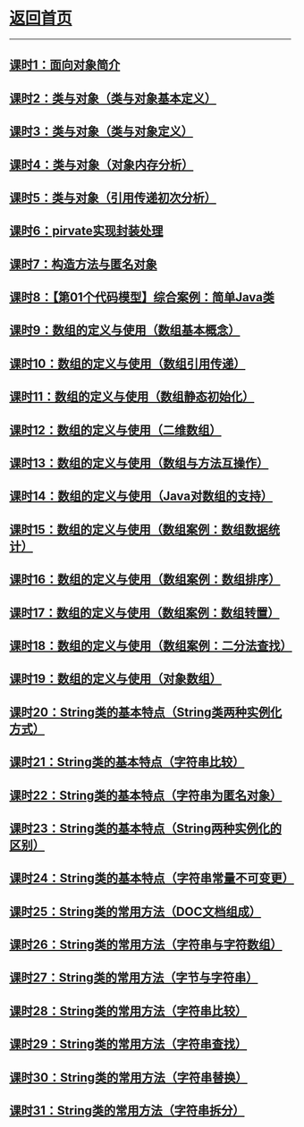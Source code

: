 # [返回首页](https://wuchengcheng110120.github.io)
---------------
## [课时1：面向对象简介](aliyunjava2/course1)
## [课时2：类与对象（类与对象基本定义）](aliyunjava2/course2)
## [课时3：类与对象（类与对象定义）](aliyunjava2/course3)
## [课时4：类与对象（对象内存分析）](aliyunjava2/course4)
## [课时5：类与对象（引用传递初次分析）](aliyunjava2/course5)
## [课时6：pirvate实现封装处理](aliyunjava2/course6)
## [课时7：构造方法与匿名对象](aliyunjava2/course7)
## [课时8：【第01个代码模型】综合案例：简单Java类](aliyunjava2/course8)
## [课时9：数组的定义与使用（数组基本概念）](aliyunjava2/course9)
## [课时10：数组的定义与使用（数组引用传递）](aliyunjava2/course10)
## [课时11：数组的定义与使用（数组静态初始化）](aliyunjava2/course11)
## [课时12：数组的定义与使用（二维数组）](aliyunjava2/course12)
## [课时13：数组的定义与使用（数组与方法互操作）](aliyunjava2/course13)
## [课时14：数组的定义与使用（Java对数组的支持）](aliyunjava2/course14)
## [课时15：数组的定义与使用（数组案例：数组数据统计）](aliyunjava2/course15)
## [课时16：数组的定义与使用（数组案例：数组排序）](aliyunjava2/course16)
## [课时17：数组的定义与使用（数组案例：数组转置）](aliyunjava2/course17)
## [课时18：数组的定义与使用（数组案例：二分法查找）](aliyunjava2/course18)
## [课时19：数组的定义与使用（对象数组）](aliyunjava2/course19)
## [课时20：String类的基本特点（String类两种实例化方式）](aliyunjava2/course20)
## [课时21：String类的基本特点（字符串比较）](aliyunjava2/course21)
## [课时22：String类的基本特点（字符串为匿名对象）](aliyunjava2/course22)
## [课时23：String类的基本特点（String两种实例化的区别）](aliyunjava2/course23)
## [课时24：String类的基本特点（字符串常量不可变更）](aliyunjava2/course24)
## [课时25：String类的常用方法（DOC文档组成）](aliyunjava2/course25)
## [课时26：String类的常用方法（字符串与字符数组）](aliyunjava2/course26)
## [课时27：String类的常用方法（字节与字符串）](aliyunjava2/course27)
## [课时28：String类的常用方法（字符串比较）](aliyunjava2/course28)
## [课时29：String类的常用方法（字符串查找）](aliyunjava2/course29)
## [课时30：String类的常用方法（字符串替换）](aliyunjava2/course30)
## [课时31：String类的常用方法（字符串拆分）](aliyunjava2/course31)
